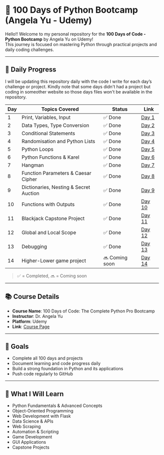 # 🚀 100 Days of Python Bootcamp (Angela Yu - Udemy)

Hello!!
Welcome to my personal repository for the **100 Days of Code - Python Bootcamp** by Angela Yu on Udemy!  
This journey is focused on mastering Python through practical projects and daily coding challenges.

---

## 📅 Daily Progress

I will be updating this repository daily with the code I write for each day’s challenge or project.
Kindly note that some days didn't had a project but coding in someother website so those days files won't be available in the repository.

| Day | Topics Covered | Status | Link |
|-----|----------------|--------|------|
| 1   | Print, Variables, Input | ✅ Done | [Day 1](./Day_001.py) |
| 2   | Data Types, Type Conversion | ✅ Done | [Day 2](./Day_002.py) |
| 3   | Conditional Statements | ✅ Done | [Day 3](./Day_003.py) |
| 4   | Randomisation and Python Lists | ✅ Done | [Day 4](./Day_004.py) |
| 5   | Python Loops | ✅ Done | [Day 5](./Day_005.py) |
| 6   | Python Functions & Karel | ✅ Done | [Day 6](./Day_006.py) |
| 7   | Hangman | ✅ Done | [Day 7](./Day_007.py) |
| 8   | Function Parameters & Caesar Cipher | ✅ Done | [Day 8](./Day_008.py) |
| 9   | Dictionaries, Nesting & Secret Auction | ✅ Done | [Day 9](./Day_009.py) |
| 10  | Functions with Outputs | ✅ Done | [Day 10](./Day_010.py) |
| 11  | Blackjack Capstone Project | ✅ Done | [Day 11](./Day_011.py) |
| 12  | Global and Local Scope | ✅ Done | [Day 12](./Day_012.py) |
| 13  | Debugging | ✅ Done | [Day 13](./Day_013.py) |
| 14  | Higher-Lower game project | 🔜 Coming soon | [Day 14](./Day_014.py) |


> ✅ = Completed, 🔜 = Coming soon

---

## 📚 Course Details

- **Course Name**: 100 Days of Code: The Complete Python Pro Bootcamp
- **Instructor**: Dr. Angela Yu
- **Platform**: Udemy
- **Link**: [Course Page](https://www.udemy.com/course/100-days-of-code/)

---

## 📌 Goals

- Complete all 100 days and projects
- Document learning and code progress daily
- Build a strong foundation in Python and its applications
- Push code regularly to GitHub

---

## 🧠 What I Will Learn

- Python Fundamentals & Advanced Concepts
- Object-Oriented Programming
- Web Development with Flask
- Data Science & APIs
- Web Scraping
- Automation & Scripting
- Game Development
- GUI Applications
- Capstone Projects
